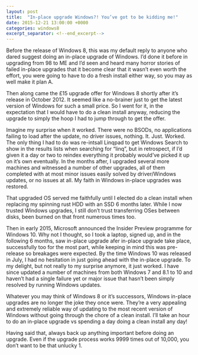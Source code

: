 ```yaml
---
layout: post
title:  "In-place upgrade Windows?! You’ve got to be kidding me!"
date: 2015-12-21 13:00:00 +0000
categories: windows8
excerpt_separator: <!--end_excerpt-->
---
```


Before the release of Windows 8, this was my default reply to anyone who dared suggest doing an in-place upgrade of Windows. I’d done it before in upgrading from 98 to ME and I’d seen and heard many horror stories of failed in-place upgrades that it become clear that it wasn’t even worth the effort, you were going to have to do a fresh install either way, so you may as well make it plan A.
<!--end_excerpt-->
Then along came the £15 upgrade offer for Windows 8 shortly after it’s release in October 2012. It seemed like a no-brainer just to get the latest version of Windows for such a small price. So I went for it, in the expectation that I would have to do a clean install anyway, reducing the upgrade to simply the hoop I had to jump through to get the offer.

Imagine my surprise when it worked. There were no BSODs, no applications failing to load after the update, no driver issues, nothing. It. Just. Worked. The only thing I had to do was re-intsall Linqpad to get Windows Search to show in the results lists when searching for “linq”, but in retrospect, if I’d given it a day or two to reindex everything it probably would’ve picked it up on it’s own eventually. In the months after, I upgraded several more machines and witnessed a number of other upgrades, all of them completed with at most minor issues easily solved by driver/Windows updates, or no issues at all. My faith in Windows in-place upgrades was restored.

That upgraded OS served me faithfully until I elected do a clean install when replacing my spinning rust HDD with an SSD 6 months later. While I now trusted Windows upgrades, I still don’t trust transferring OSes between disks, been burned on that front numerous times too.

Then in early 2015, Microsoft announced the Insider Preview programme for Windows 10. Why not I thought, so I took a laptop, signed up, and in the following 6 months, saw in-place upgrade afer in-place upgrade take place, successfully too for the most part, while keeping in mind this was pre-release so breakages were expected. By the time Windows 10 was released in July, I had no hesitation in just going ahead with the in-place upgrade. To my delight, but not really to my surprise anymore, it just worked. I have since updated a number of machines from both Windows 7 and 8.1 to 10 and haven’t had a single failure yet or major issue that hasn’t been simply resolved by running Windows updates.

Whatever you may think of Windows 8 or it’s successors, Windows in-place upgrades are no longer the joke they once were. They’re a very appealing and extremely reliable way of updating to the most recent version of Windows without going through the chore of a clean install. I’ll take an hour to do an in-place upgrade vs spending a day doing a clean install any day!

Having said that, always back up anything important before doing an upgrade. Even if the upgrade process works 9999 times out of 10,000, you don’t want to be that unlucky 1.
